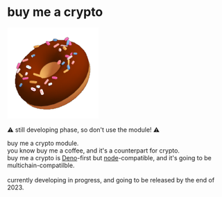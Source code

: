# buy me a crypto

![bagle logo](https://github.com/aiinkiestism/buy-me-a-crypto-client/blob/main/static/bagle-nobg.png)<br />

:warning: still developing phase, so don't use the module! :warning: <br />

buy me a crypto module.<br />
you know buy me a coffee, and it's a counterpart for crypto.<br />
buy me a crypto is [Deno](https://deno.land)-first but [node](https://nodejs.org/en)-compatible, and it's going to be multichain-compatilble.<br />
<br />
currently developing in progress, and going to be released by the end of 2023.